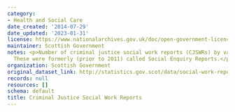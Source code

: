 ```yaml
---
category:
- Health and Social Care
date_created: '2014-07-29'
date_updated: '2023-01-31'
license: https://www.nationalarchives.gov.uk/doc/open-government-licence/version/3/
maintainer: Scottish Government
notes: <p>Number of criminal justice social work reports (CJSWRs) by various characteristics.
  These were formerly (prior to 2011) called Social Enquiry Reports.</p>
organization: Scottish Government
original_dataset_link: http://statistics.gov.scot/data/social-work-reports
records: null
resources: []
schema: default
title: Criminal Justice Social Work Reports
---
```

